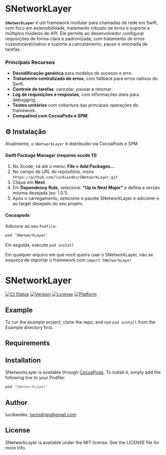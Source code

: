 # SNetworkLayer

**`SNetworkLayer`** é um framework modular para chamadas de rede em Swift, com foco em extensibilidade, tratamento robusto de erros e suporte a múltiplos modelos de API. Ele permite ao desenvolvedor configurar requisições de forma clara e padronizada, com tratamento de erros customizável/nativo e suporte a cancelamento, pause e retomada de tarefas.

### Principais Recursos

- **Decodificação genérica** para modelos de sucesso e erro.
- **Tratamento centralizado de erros**, com fallback para erros nativos do Swift.
- **Controle de tarefas**: cancelar, pausar e retomar.
- **Log de requisições e respostas**, com informações úteis para debugging.
- **Testes unitários** com cobertura das principais operações do framework.
- **Compatível com CocoaPods e SPM**.

## ⚙️ Instalação

Atualmente, o `SNetworkLayer` é distribuído via CocoaPods e SPM

#### Swift Package Manager (requires xcode 11)

1.  No Xcode, vá até o menu: **File > Add Packages…**
2.  No campo de URL do repositório, insira `https://github.com/lucdiasdev/SNetworkLayer.git`
3.  Clique em  **Next**.
4.  Em  **Dependency Rule**, selecione: **“Up to Next Major”**  e defina a versão mínima desejada (ex:  1.0.1).
5.  Após o carregamento, selecione o pacote  SNetworkLayer  e adicione-o ao target desejado do seu projeto.

#### Cocoapods
Adicione ao seu `Podfile`:
```swift
pod 'SNetworkLayer'
```
Em seguida, execute `pod install`

Em qualquer arquivo em que você queira usar o SNetworkLayer, não se esqueça de importar o framework com `import SNetworkLayer`



# SNetworkLayer

[![CI Status](https://img.shields.io/travis/lucdiasdev/SNetworkLayer.svg?style=flat)](https://travis-ci.org/lucdiasdev/SNetworkLayer)
[![Version](https://img.shields.io/cocoapods/v/SNetworkLayer.svg?style=flat)](https://cocoapods.org/pods/SNetworkLayer)
[![License](https://img.shields.io/cocoapods/l/SNetworkLayer.svg?style=flat)](https://cocoapods.org/pods/SNetworkLayer)
[![Platform](https://img.shields.io/cocoapods/p/SNetworkLayer.svg?style=flat)](https://cocoapods.org/pods/SNetworkLayer)

## Example

To run the example project, clone the repo, and run `pod install` from the Example directory first.

## Requirements

## Installation

SNetworkLayer is available through [CocoaPods](https://cocoapods.org). To install
it, simply add the following line to your Podfile:

```ruby
pod 'SNetworkLayer'
```

## Author

lucdiasdev, lucrodrigs@gmail.com

## License

SNetworkLayer is available under the MIT license. See the LICENSE file for more info.
